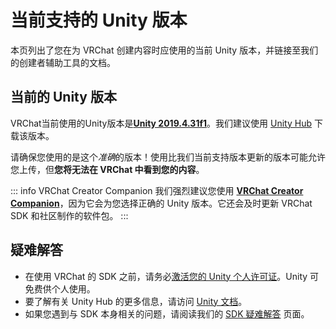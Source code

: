 # 当前支持的 Unity 版本

本页列出了您在为 VRChat 创建内容时应使用的当前 Unity 版本，并链接至我们的创建者辅助工具的文档。

## 当前的 Unity 版本

VRChat当前使用的Unity版本是[**Unity 2019.4.31f1**](https://unity3d.com/unity/whats-new/2019.4.31)。我们建议使用 [Unity Hub](https://unity.com/download) 下载该版本。

请确保您使用的是这个*准确*的版本！使用比我们当前支持版本更新的版本可能允许您上传，但**您将无法在 VRChat 中看到您的内容**。

::: info VRChat Creator Companion
我们强烈建议您使用 [**VRChat Creator Companion**](https://vcc.docs.vrchat.com/)，因为它会为您选择正确的 Unity 版本。它还会及时更新 VRChat SDK 和社区制作的软件包。
:::

## 疑难解答

- 在使用 VRChat 的 SDK 之前，请务必[激活您的 Unity 个人许可证](https://support.unity.com/hc/en-us/articles/211438683-How-do-I-activate-my-license-)。Unity 可免费供个人使用。
- 要了解有关 Unity Hub 的更多信息，请访问 [Unity 文档](https://docs.unity3d.com/hub/manual/index.html)。
- 如果您遇到与 SDK 本身相关的问题，请阅读我们的 [SDK 疑难解答](/official-creator-docs/sdk/sdk-troubleshooting) 页面。
